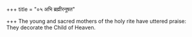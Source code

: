 +++
title = "०५ अभि ब्रह्मीरनूषत"

+++
The young and sacred mothers of the holy rite have uttered praise:  
     They decorate the Child of Heaven.